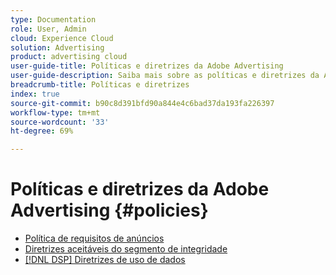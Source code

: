 ```yaml
---
type: Documentation
role: User, Admin
cloud: Experience Cloud
solution: Advertising
product: advertising cloud
user-guide-title: Políticas e diretrizes da Adobe Advertising
user-guide-description: Saiba mais sobre as políticas e diretrizes da Advertising DSP e [!DNL Advertising Search].
breadcrumb-title: Políticas e diretrizes
index: true
source-git-commit: b90c8d391bfd90a844e4c6bad37da193fa226397
workflow-type: tm+mt
source-wordcount: '33'
ht-degree: 69%

---
```



# Políticas e diretrizes da Adobe Advertising {#policies}

+ [Política de requisitos de anúncios](/help/policies/ad-requirements-policy.md)
+ [Diretrizes aceitáveis do segmento de integridade](/help/policies/health-segment-guidelines.md)
+ [[!DNL DSP] Diretrizes de uso de dados](/help/policies/data-usage-guidelines.md)
